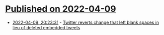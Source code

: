 # [Published on 2022-04-09](index.md)

* [2022-04-09, 20:23:31](https://news.ycombinator.com/item?id=30971675) - [Twitter reverts change that left blank spaces in lieu of deleted embedded tweets](https://www.theverge.com/2022/4/9/23018126/twitter-reverts-change-left-blank-spaces-websites-embedded-tweets)
